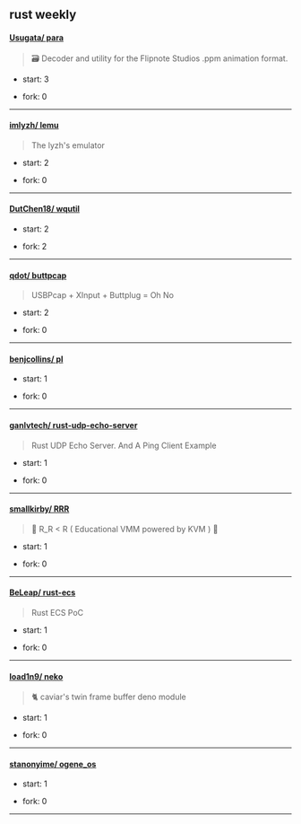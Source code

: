 ## rust weekly

#### [Usugata/ para](https://github.com/Usugata/para)
>  🗃 Decoder and utility for the Flipnote Studios .ppm animation format.
+ start: 3
+ fork: 0
---
#### [imlyzh/ lemu](https://github.com/imlyzh/lemu)
>  The lyzh's emulator
+ start: 2
+ fork: 0
---
#### [DutChen18/ wqutil](https://github.com/DutChen18/wqutil)
>  
+ start: 2
+ fork: 2
---
#### [qdot/ buttpcap](https://github.com/qdot/buttpcap)
>  USBPcap + XInput + Buttplug = Oh No
+ start: 2
+ fork: 0
---
#### [benjcollins/ pl](https://github.com/benjcollins/pl)
>  
+ start: 1
+ fork: 0
---
#### [ganlvtech/ rust-udp-echo-server](https://github.com/ganlvtech/rust-udp-echo-server)
>  Rust UDP Echo Server. And A Ping Client Example
+ start: 1
+ fork: 0
---
#### [smallkirby/ RRR](https://github.com/smallkirby/RRR)
>  🚧 R_R < R ( Educational VMM powered by KVM ) 🚧
+ start: 1
+ fork: 0
---
#### [BeLeap/ rust-ecs](https://github.com/BeLeap/rust-ecs)
>  Rust ECS PoC
+ start: 1
+ fork: 0
---
#### [load1n9/ neko](https://github.com/load1n9/neko)
>  🐈 caviar's twin frame buffer deno module
+ start: 1
+ fork: 0
---
#### [stanonyime/ ogene_os](https://github.com/stanonyime/ogene_os)
>  
+ start: 1
+ fork: 0
---